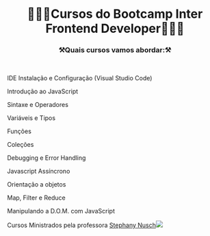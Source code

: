 <h1 align="center">🚀🚀🚧Cursos do Bootcamp Inter Frontend Developer🚧🚀🚀</h1>

 <h3 align="center">⚒️Quais cursos vamos abordar:⚒️ </h3><br>
 


IDE Instalação e Configuração (Visual Studio Code)

Introdução ao JavaScript

Sintaxe e Operadores

Variáveis e Tipos


Funções

Coleções


Debugging e Error Handling

Javascript Assíncrono

Orientação a objetos

Map, Filter e Reduce

Manipulando a D.O.M. com JavaScript


Cursos Ministrados pela professora <a href="https://github.com/stebsnusch">Stephany Nusch</a><img src="https://img.shields.io/badge/github-%23121011.svg?style=for-the-badge&logo=github&logoColor=white">

